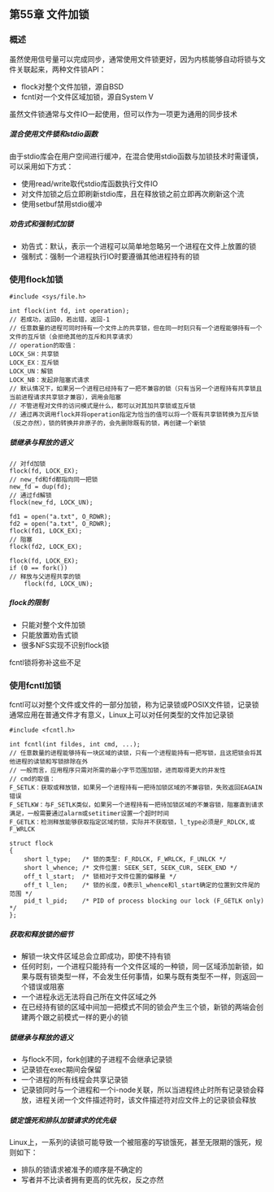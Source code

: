 ## 第55章 文件加锁

### 概述

虽然使用信号量可以完成同步，通常使用文件锁更好，因为内核能够自动将锁与文件关联起来，两种文件锁API：

* flock对整个文件加锁，源自BSD
* fcntl对一个文件区域加锁，源自System V

虽然文件锁通常与文件IO一起使用，但可以作为一项更为通用的同步技术

##### 混合使用文件锁和stdio函数

由于stdio库会在用户空间进行缓冲，在混合使用stdio函数与加锁技术时需谨慎，可以采用如下方式：

* 使用read/write取代stdio库函数执行文件IO
* 对文件加锁之后立即刷新stdio库，且在释放锁之前立即再次刷新这个流
* 使用setbuf禁用stdio缓冲

##### 劝告式和强制式加锁

* 劝告式：默认，表示一个进程可以简单地忽略另一个进程在文件上放置的锁
* 强制式：强制一个进程执行IO时要遵循其他进程持有的锁

### 使用flock加锁

```
#include <sys/file.h>

int flock(int fd, int operation);
// 若成功，返回0，若出错，返回-1
// 任意数量的进程可同时持有一个文件上的共享锁，但在同一时刻只有一个进程能够持有一个文件的互斥锁（会拒绝其他的互斥和共享请求）
// operation的取值：
LOCK_SH：共享锁
LOCK_EX：互斥锁
LOCK_UN：解锁
LOCK_NB：发起非阻塞式请求
// 默认情况下，如果另一个进程已经持有了一把不兼容的锁（只有当另一个进程持有共享锁且当前进程请求共享锁才兼容），调用会阻塞
// 不管进程对文件的访问模式是什么，都可以对其加共享锁或互斥锁
// 通过再次调用flock并将operation指定为恰当的值可以将一个既有共享锁转换为互斥锁（反之亦然），锁的转换并非原子的，会先删除既有的锁，再创建一个新锁
```

##### 锁继承与释放的语义

```
// 对fd加锁
flock(fd, LOCK_EX);
// new_fd和fd都指向同一把锁
new_fd = dup(fd);
// 通过fd解锁
flock(new_fd, LOCK_UN);  
```

```
fd1 = open("a.txt", O_RDWR);
fd2 = open("a.txt", O_RDWR);
flock(fd1, LOCK_EX);
// 阻塞
flock(fd2, LOCK_EX);  
```

```
flock(fd, LOCK_EX);
if (0 == fork())
// 释放与父进程共享的锁
    flock(fd, LOCK_UN);
```

##### flock的限制

* 只能对整个文件加锁
* 只能放置劝告式锁
* 很多NFS实现不识别flock锁

fcntl锁将弥补这些不足

### 使用fcntl加锁

fcntl可以对整个文件或文件的一部分加锁，称为记录锁或POSIX文件锁，记录锁通常应用在普通文件才有意义，Linux上可以对任何类型的文件加记录锁

```
#include <fcntl.h>

int fcntl(int fildes, int cmd, ...);
// 任意数量的进程能够持有一块区域的读锁，只有一个进程能持有一把写锁，且这把锁会将其他进程的读锁和写锁排除在外
// 一般而言，应用程序只需对所需的最小字节范围加锁，进而取得更大的并发性
// cmd的取值：
F_SETLK：获取或释放锁，如果另一个进程持有一把待加锁区域的不兼容锁，失败返回EAGAIN错误
F_SETLKW：与F_SETLK类似，如果另一个进程持有一把待加锁区域的不兼容锁，阻塞直到请求满足，一般需要通过alarm或setitimer设置一个超时时间
F_GETLK：检测释放能够获取指定区域的锁，实际并不获取锁，l_type必须是F_RDLCK,或F_WRLCK
```

```
struct flock 
{
    short l_type;   /* 锁的类型: F_RDLCK, F_WRLCK, F_UNLCK */
    short l_whence; /* 文件位置: SEEK_SET, SEEK_CUR, SEEK_END */ 
    off_t l_start;  /* 锁相对于文件位置的偏移量 */ 
    off_t l_len;    /* 锁的长度，0表示l_whence和l_start确定的位置到文件尾的范围 */ 
    pid_t l_pid;    /* PID of process blocking our lock (F_GETLK only) */   
}; 
```

##### 获取和释放锁的细节

* 解锁一块文件区域总会立即成功，即使不持有锁
* 任何时刻，一个进程只能持有一个文件区域的一种锁，同一区域添加新锁，如果与既有锁类型一样，不会发生任何事情，如果与既有类型不一样，则返回一个错误或阻塞
* 一个进程永远无法将自己所在文件区域之外
* 在已经持有锁的区域中间加一把模式不同的锁会产生三个锁，新锁的两端会创建两个跟之前模式一样的更小的锁

##### 锁继承与释放的语义

* 与flock不同，fork创建的子进程不会继承记录锁
* 记录锁在exec期间会保留
* 一个进程的所有线程会共享记录锁
* 记录锁同时与一个进程和一个i-node关联，所以当进程终止时所有记录锁会释放，进程关闭一个文件描述符时，该文件描述符对应文件上的记录锁会释放

##### 锁定饿死和排队加锁请求的优先级

Linux上，一系列的读锁可能导致一个被阻塞的写锁饿死，甚至无限期的饿死，规则如下：

* 排队的锁请求被准予的顺序是不确定的
* 写者并不比读者拥有更高的优先权，反之亦然

